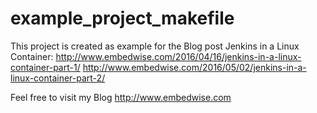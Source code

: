 # example_project_makefile

This project is created as example for the Blog post Jenkins in a Linux Container:
http://www.embedwise.com/2016/04/16/jenkins-in-a-linux-container-part-1/
http://www.embedwise.com/2016/05/02/jenkins-in-a-linux-container-part-2/

Feel free to visit my Blog http://www.embedwise.com
